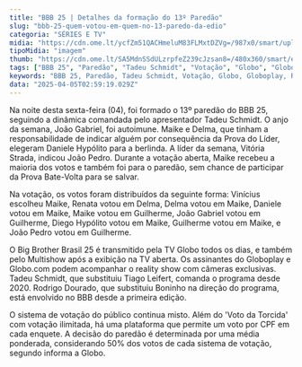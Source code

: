 ```yaml
---
title: "BBB 25 | Detalhes da formação do 13º Paredão"
slug: "bbb-25-quem-votou-em-quem-no-13-paredo-da-edio"
categoria: "SÉRIES E TV"
midia: "https://cdn.ome.lt/ycfZm51QACHmeluM83FLMxtDZVg=/987x0/smart/uploads/conteudo/fotos/bbb25-quem-votou-quem-13-paredao.jpg"
tipoMidia: "imagem"
thumb: "https://cdn.ome.lt/SA5MdnSSdULzrpfeZ239cJzsan8=/480x360/smart/extras/conteudos/bbb25-quem-votou-quem-13-paredao-peq.jpg"
tags: ["BBB 25", "Paredão", "Tadeu Schmidt", "Votação", "Globo", "Globoplay", "Reality Show", "Big Brother Brasil"]
keywords: "BBB 25, Paredão, Tadeu Schmidt, Votação, Globo, Globoplay, Reality Show, Big Brother Brasil"
data: "2025-04-05T02:59:19.029Z"
---
```


Na noite desta sexta-feira (04), foi formado o 13º paredão do BBB 25, seguindo a dinâmica comandada pelo apresentador Tadeu Schmidt. O anjo da semana, João Gabriel, foi autoimune. Maike e Delma, que tinham a responsabilidade de indicar alguém por consequência da Prova do Líder, elegeram Daniele Hypólito para a berlinda. A líder da semana, Vitória Strada, indicou João Pedro. Durante a votação aberta, Maike recebeu a maioria dos votos e também foi para o paredão, sem chance de participar da Prova Bate-Volta para se salvar.

Na votação, os votos foram distribuídos da seguinte forma: Vinícius escolheu Maike, Renata votou em Delma, Delma votou em Maike, Daniele votou em Maike, Maike votou em Guilherme, João Gabriel votou em Guilherme, Diego Hypólito votou em Maike, Guilherme votou em Maike, e João Pedro votou em Guilherme.

O Big Brother Brasil 25 é transmitido pela TV Globo todos os dias, e também pelo Multishow após a exibição na TV aberta. Os assinantes do Globoplay e Globo.com podem acompanhar o reality show com câmeras exclusivas. Tadeu Schmidt, que substituiu Tiago Leifert, comanda o programa desde 2020. Rodrigo Dourado, que substituiu Boninho na direção do programa, está envolvido no BBB desde a primeira edição.

O sistema de votação do público continua misto. Além do 'Voto da Torcida' com votação ilimitada, há uma plataforma que permite um voto por CPF em cada enquete. A decisão do paredão é determinada por uma média ponderada, considerando 50% dos votos de cada sistema de votação, segundo informa a Globo.